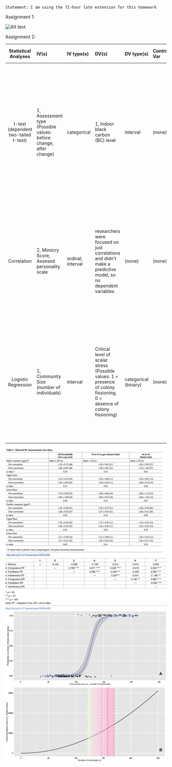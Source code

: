 `Statement: I am using the 72-hour late extension for this homework`

Assignment 1: 

![Alt text](Assignment_1_screenshot.png)


Assignment 2: 

| **Statistical Analyses** |  **IV(s)**  |  **IV type(s)** |  **DV(s)**  |  **DV type(s)**  |  **Control Var** | **Control Var type**  | **Question to be answered** | **_H0_** | **alpha** | **link to paper**| 
|:----------:|:----------|:------------|:-------------|:-------------|:------------|:------------- |:------------------|:----:|:-------:|:-------|
t-test (dependent two-tailed t-test) | 1, Assessment type (Possible values: before change, after change) | categorical | 1, Indoor black carbon (BC) level| interval | (none) | (none) |  Does the fuel conversion from dirty No. 6 heating fuel oil to a cleaner No. 2 fuel for 48 upper Manhattan apartments decrease the average two week levels of indoor black carbon (BC) in successive winter heating sessions before and after mandated fuel transition? | H0: Mean(two week BC indoor level before transition) - Mean(two week BC indoor level after transition) = 0 | 0.05 | [Soot and the city: Evaluating the impacts of Clean Heat policies on indoor/outdoor air quality in New York City apartments](https://journals.plos.org/plosone/article/file?id=10.1371/journal.pone.0199783&type=printable) |
|||||||||
Correlation | 2, Mimicry Score, Assesed personality scale | ordinal, interval | researchers were focused on just correlations and didn't make a predictive model, so no dependent variables| (none) | (none) | (none) |  Do two methods of measuring people's tendency to imitate each other correlate (since they are assumed to rely on the same mechanisms? Are phenomena of mimicry and automation imitation actually correlated? | H0: mimicry score and the assessed personality scales are correlated | 0.05 | [Mimicry and automatic imitation are not correlated](https://journals.plos.org/plosone/article/file?id=10.1371/journal.pone.0183784&type=printable) |
|||||||||
Logistic Regression | 1, Community Size (number of individuals) | interval | Critical level of scalar stress (Possible values: 1 = presence of colony fissioning, 0 = absence of colony fissioning)| categorical (binary) | (none) | (none) |  Can we build a statistical model to prove Johnson's scalar stress theory, describing the mechanics of the increase in in-group conflictuality that parallels the increase in groups’ size? Can we predict the critical level of scalar stress using group size? | H0: there is no relationship between the group size and the critical level of scalar stress | 0.05 | [Modeling Group Size and Scalar Stress by Logistic Regression from an Archaeological Perspective](https://journals.plos.org/plosone/article/file?id=10.1371/journal.pone.0091510&type=printable) |


![Alt text](Screenshots/1.png)
![Alt text](Screenshots/2.png)
![Alt text](Screenshots/3.png)
